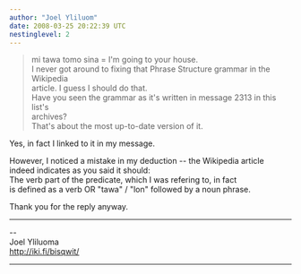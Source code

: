 ```yaml
---
author: "Joel Yliluom"
date: 2008-03-25 20:22:39 UTC
nestinglevel: 2
---
```

> mi tawa tomo sina = I'm going to your house.  
> I never got around to fixing that Phrase Structure grammar in the Wikipedia  
> article. I guess I should do that.  
> Have you seen the grammar as it's written in message 2313 in this list's  
> archives?  
> That's about the most up-to-date version of it.  
> 

Yes, in fact I linked to it in my message.  
  
However, I noticed a mistake in my deduction -- the Wikipedia article  
indeed indicates as you said it should:  
The verb part of the predicate, which I was refering to, in fact  
is defined as a verb OR "tawa" / "lon" followed by a noun phrase.  
  
Thank you for the reply anyway.  

***

\--  
Joel Yliluoma  
http://iki.fi/bisqwit/  


***
